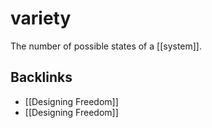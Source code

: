 # variety

The number of possible states of a [[system]].


<a id="orgbf97845"></a>

## Backlinks

-   [[Designing Freedom]]
-   [[Designing Freedom]]
